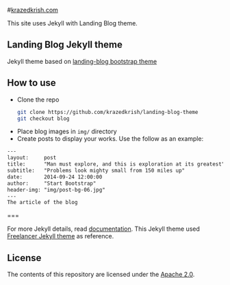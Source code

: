 #[krazedkrish.com](http://krazedkrish.com)

This site uses Jekyll with Landing Blog theme.

## Landing Blog Jekyll theme

Jekyll theme based on [landing-blog bootstrap theme ](https://github.com/krazedkrish/landing-blog-theme)

## How to use
 - Clone the repo
   ```bash
   git clone https://github.com/krazedkrish/landing-blog-theme
   git checkout blog
   
 - Place blog images in `img/` directory
 - Create posts to display your works. Use the follow as an example:

```txt
---
layout:     post
title:      "Man must explore, and this is exploration at its greatest"
subtitle:   "Problems look mighty small from 150 miles up"
date:       2014-09-24 12:00:00
author:     "Start Bootstrap"
header-img: "img/post-bg-06.jpg"
---
The article of the blog
```

===

For more Jekyll details, read [documentation](http://jekyllrb.com/).
This Jekyll theme used [Freelancer Jekyll theme](https://github.com/jeromelachaud/freelancer-theme/) as reference.

## License
The contents of this repository are licensed under the [Apache
2.0](http://www.apache.org/licenses/LICENSE-2.0.html).

